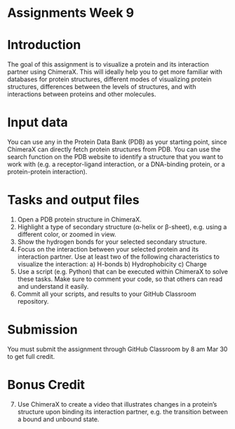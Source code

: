 # Assignments Week 9
# Introduction
The goal of this assignment is to visualize a protein and its interaction partner using ChimeraX. This will ideally help you to get more familiar with databases for protein structures, different modes of visualizing protein structures, differences between the levels of structures, and with interactions between proteins and other molecules.
# Input data
You can use any in the Protein Data Bank (PDB) as your starting point, since ChimeraX can directly fetch protein structures from PDB. You can use the search function on the PDB website to identify a structure that you want to work with (e.g. a receptor-ligand interaction, or a DNA-binding protein, or a protein-protein interaction).
# Tasks and output files
1)	Open a PDB protein structure in ChimeraX.
2)	Highlight a type of secondary structure (α-helix or β-sheet), e.g. using a different color, or zoomed in view.
3)	Show the hydrogen bonds for your selected secondary structure.
4)	Focus on the interaction between your selected protein and its interaction partner. Use at least two of the following characteristics to visualize the interaction:
a)	H-bonds
b)	Hydrophobicity
c)	Charge
5)	Use a script (e.g. Python) that can be executed within ChimeraX to solve these tasks. Make sure to comment your code, so that others can read and understand it easily. 
6)	Commit all your scripts, and results to your GitHub Classroom repository.
# Submission
You must submit the assignment through GitHub Classroom by 8 am Mar 30 to get full credit. 
# Bonus Credit
7)	Use ChimeraX to create a video that illustrates changes in a protein’s structure upon binding its interaction partner, e.g. the transition between a bound and unbound state.


